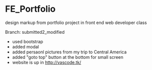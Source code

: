 # FE_Portfolio
design markup from portfolio project in front end web developer class

Branch: submitted2_modified
- used bootstrap
- added modal 
- added persaonl pictures from my trip to Central America
- added "goto top" button at the bottom for small screen
- website is up in http://vascode.tk/

